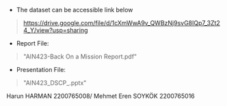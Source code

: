 - The dataset can be accessible link below
> https://drive.google.com/file/d/1cXmWwA9v_QWBzNj9svG8IQp7_3Zt24_Y/view?usp=sharing

- Report File:
> "AIN423-Back On a Mission Report.pdf"

- Presentation File:
> "AIN423_DSCP_.pptx"

Harun HARMAN 2200765008/
Mehmet Eren SOYKÖK 2200765016
